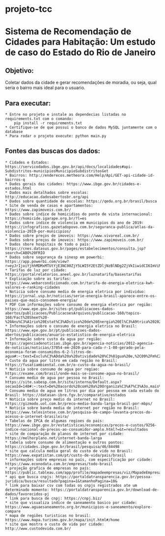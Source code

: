 # projeto-tcc
# Sistema de Recomendação de Cidades para Habitação: Um estudo de caso do Estado do Rio de Janeiro
## Objetivo:
 Coletar dados da cidade e gerar recomendações de moradia, ou seja, qual seria o bairro mais ideal para o usuario.

## Para executar:
    * Entre no projeto e instale as dependecias listadas no requirements.txt com o comando: 
        pip install -r requirements.txt
    * Certifique-se de que possui o banco de dados MySQL juntamente com o database
    * Para rodar o projeto execute: python main.py

## Fontes das buscas dos dados:
    * Cidades e Estados: https://servicodados.ibge.gov.br/api/docs/localidades#api-Subdistritos-municipiosMunicipioSubdistritosGet
    * Bairros: http://enderecos.metheora.com/Help/Api/GET-api-cidade-id-bairros-q
    * Dados gerais das cidades: https://www.ibge.gov.br/cidades-e-estados.html
    * Dados mais detalhados sobre escolas: http://educacao.dadosabertosbr.org/api
    * Dados sobre quantidade de escolas: https://qedu.org.br/brasil/busca
    * Site de venda de casas e apartamentos: https://www.zapimoveis.com.br/
    * Dados sobre indice de homicidios do ponto de vista internacional: https://homicide.igarape.org.br/?l=es
    * Dados sobre indice de violencia em municipios do ano de 2019: https://infograficos.gazetadopovo.com.br/seguranca-publica/atlas-da-violencia-2019-por-municipios/
    * Dados sobre preços de imoveis: https://www.vivareal.com.br/
    * Dados sobre preços de imoveis: https://www.zapimoveis.com.br/
    * Dados sbore hospitais de todo o país: https://cnes.datasus.gov.br/pages/estabelecimentos/consulta.jsp?search=CABO%20FRIO
    * Dados sobre segurança da sinesp em powerbi: https://app.powerbi.com/view?r=eyJrIjoiYjhhMDMxMTUtYjE3NC00ZjY5LWI5Y2EtZDljNzBlNDg2ZjVkIiwidCI6ImViMDkwNDIwLTQ0NGMtNDNmNy05MWYyLTRiOGRhNmJmZThlMSJ9
    * Tarifas de luz por cidade: https://portalrelatorios.aneel.gov.br/luznatarifa/basestarifas
    * Explicação sobre as tarifas: https://www.webarcondicionado.com.br/tarifa-de-energia-eletrica-kwh-valores-e-ranking-cidades
    * Noticia sobre consumo medio de energia eletrica por individuo: https://jornal.usp.br/noticias/serie-energia-brasil-aparece-entre-os-paises-que-mais-consomem-energia/
    * PDF Com informações sobre consumo de energia eletrica por região: https://www.epe.gov.br/sites-pt/publicacoes-dados-abertos/publicacoes/PublicacoesArquivos/publicacao-160/topico-168/Fact%20Sheet%20-%20Anu%C3%A1rio%20Estat%C3%ADstico%20de%20Energia%20El%C3%A9trica%202022.pdf
    * Informações sobre o consumo de energia eletrica no Brasil: https://www.epe.gov.br/pt/publicacoes-dados-abertos/publicacoes/anuario-estatistico-de-energia-eletrica
    * Informação sobre custo da agua por região: https://agenciadenoticias.ibge.gov.br/agencia-noticias/2012-agencia-de-noticias/noticias/37054-em-2020-para-cada-r-1-00-gerado-pela-economia-foram-consumidos-6-2-litros-de-agua#:~:text=Exclu%C3%ADda%20a%20atividade%20%C3%81gua%20e,%2C09%2Fm%C2%B3%20em%202020.
    * Custo da agua por litro em cada região no Brasil: https://fusatiambiental.com.br/o-custo-da-agua-no-brasil/
    * Noticia sobre consumo de agua por regiao: https://exame.com/brasil/onde-mais-se-consome-agua-no-brasil/
    * Consumo medio de agua por pessoa no Brasil: https://site.sabesp.com.br/site/interna/Default.aspx?secaoId=140#:~:text=De%20acordo%20com%20a%20Organiza%C3%A7%C3%A3o,mais%20de%20200%20litros%2Fdia.
    * Consumo medio de agua em litros por dia por pessoa em cada estado do Brasil: https://datasan-ibre.fgv.br/comparativo/estados
    * Noticia sobre preço medio da internet no Brasil: https://gizmodo.uol.com.br/preco-medio-banda-larga-brasil-por-mbps/
    * Noticia sobre banda media de internet por região no Brasil: https://www.telesintese.com.br/pesquisa-de-campo-levanta-precos-do-acesso-a-internet-brasileira/
    * Tabelas de IPCA de algumas regioes do pais: https://www.ibge.gov.br/estatisticas/economicas/precos-e-custos/9256-indice-nacional-de-precos-ao-consumidor-amplo.html?=&t=resultados
    * site de comparação de planos de internet por cidade: https://melhorplano.net/internet-banda-larga
    * tabela sobre consumo de alimentação e outros pontos: https://cidades.ibge.gov.br/brasil/pesquisa/46/84498
    * site que calcula media geral do custo de vido no Brasil: https://www.expatistan.com/pt/custo-de-vida/pais/brasil
    * informações sobre empresas no país, com especificação por cidade: https://www.econodata.com.br/empresas/todo-brasil
    * projeção grafica de empresas no país: https://public.tableau.com/app/profile/mapadeempresas/viz/MapadeEmpresasnoBrasil_15877433181480/VisoGeralMapadeEmpresasnoBrasil_15877433181480/VisoGeral
    * api que busca cnpjs: https://portaldatransparencia.gov.br/pessoa-juridica/busca/resultado?pagina=1&tamanhoPagina=10&
    * link para baixar csv com todas os cnpjs registrados ate um determinado momento: https://portaldatransparencia.gov.br/download-de-dados/favorecidos-pj
    * link para busca de cnpj: https://cnpj.biz/
    * site que visualiza indice de saneamento basico por cidade: https://www.aguaesaneamento.org.br/municipios-e-saneamento/explore-compare
    * mapa de regiões turisticas no brasil: https://www.mapa.turismo.gov.br/mapa/init.html#/home
    * site que mostra o custo de vida por cidade: http://www.custodevida.com.br/